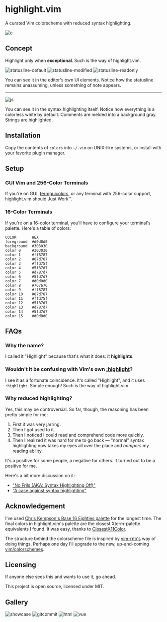 # highlight.vim

A curated Vim colorscheme with reduced syntax highlighting.

![c](https://files.emnace.org/igemnace/highlight.vim/c.png)

## Concept

Highlight only when **exceptional**. Such is the way of highlight.vim.

![statusline-default](https://files.emnace.org/igemnace/highlight.vim/statusline-default.png)
![statusline-modified](https://files.emnace.org/igemnace/highlight.vim/statusline-modified.png)
![statusline-readonly](https://files.emnace.org/igemnace/highlight.vim/statusline-readonly.png)

You can see it in the editor's own UI elements. Notice how the statusline
remains unassuming, unless something of note appears.

---

![js](https://files.emnace.org/igemnace/highlight.vim/js.png)

You can see it in the syntax highlighting itself. Notice how everything is a
colorless white by default. Comments are melded into a background gray. Strings
are highlighted.

## Installation

Copy the contents of `colors` into `~/.vim` on UNIX-like systems, or install
with your favorite plugin manager.

## Setup

### GUI Vim and 256-Color Terminals

If you're on GUI, [termguicolors][1], or any terminal with 256-color support,
highlight.vim should Just Work™.

[1]: https://vimhelp.org/options.txt.html#'termguicolors'

### 16-Color Terminals

If you're on a 16-color terminal, you'll have to configure your terminal's
palette. Here's a table of colors:

```
COLOR       HEX
foreground  #d0d0d0
background  #303030
color 0     #303030
color 1     #ff8787
color 2     #87d787
color 3     #ffd75f
color 4     #5f87d7
color 5     #d787d7
color 6     #5fd7d7
color 7     #d0d0d0
color 8     #767676
color 9     #ff8787
color 10    #87d787
color 11    #ffd75f
color 12    #5f87d7
color 13    #d787d7
color 14    #5fd7d7
color 15    #d0d0d0
```

## FAQs

### Why the name?

I called it "Highlight" because that's what it does: it **highlights**.

### Wouldn't it be confusing with Vim's own [:highlight][2]?

I see it as a fortunate coincidence. It's called "Highlight", and it uses
`:highlight`. Simple enough! Such is the way of highlight.vim.

[2]: https://vimhelp.org/syntax.txt.html#:highlight

### Why reduced highlighting?

Yes, this may be controversial. So far, though, the reasoning has been pretty
simple for me:

1. First it was very jarring.
2. Then I got used to it.
3. Then I noticed I could read and comprehend code more quickly.
4. Then I realized it was hard for me to go back — "normal" syntax highlighting
   now takes my eyes all over the place and *hampers* my reading ability.

It's a positive for some people, a negative for others. It turned out to be a
positive for me.

Here's a bit more discussion on it:

- ["No Frils (AKA: Syntax Highlighting Off)"](https://robertmeta.com/posts/syntax-highlighting-off/)
- ["A case against syntax highlighting"](http://www.linusakesson.net/programming/syntaxhighlighting/)

## Acknowledgement

I've used [Chris Kempson's Base 16 Eighties palette][base16] for the longest
time. The final colors in highlight.vim's palette are the closest Xterm-palette
equivalents I found. It was easy, thanks to [ClosestX11Color][ClosestX11Color].

The structure behind the colorscheme file is inspired by [vim-rnb's][vim-rnb]
way of doing things. Perhaps one day I'll upgrade to the new, up-and-coming
[vim/colorschemes][vim-colorschemes].

[base16]: http://chriskempson.com/projects/base16/
[ClosestX11Color]: https://github.com/jabbalaci/ClosestX11Color
[vim-rnb]: https://github.com/romainl/vim-rnb
[vim-colorschemes]: https://github.com/vim/colorschemes

## Licensing

If anyone else sees this and wants to use it, go ahead.

This project is open source, licensed under MIT.

## Gallery

![showcase](https://files.emnace.org/igemnace/highlight.vim/showcase.png)
![gitcommit](https://files.emnace.org/igemnace/highlight.vim/gitcommit.png)
![html](https://files.emnace.org/igemnace/highlight.vim/html.png)
![vue](https://files.emnace.org/igemnace/highlight.vim/vue.png)
